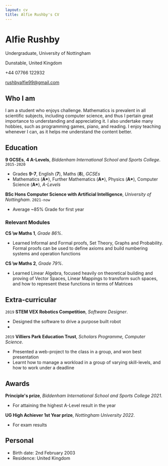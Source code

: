 ```yaml
---
layout: cv
title: Alfie Rushby's CV
---
```

# Alfie Rushby
Undergraduate, University of Nottingham

Dunstable, United Kingdom

+44 07766 122932

<div id="webaddress">
<a href="mailto: rushbyalfie99@gmail.com">rushbyalfie99@gmail.com</a>
</div>


## Who I am

I am a student who enjoys challenge. Mathematics is prevalent in all scientific subjects, including computer science,
and thus I pertain great importance to understanding and appreciating it. I also undertake many hobbies, such as programming
games, piano, and reading. I enjoy teaching whenever I can, as it helps me understand the content better.


## Education

__9 GCSEs__, __4 A-Levels__, *Biddenham International School and Sports College*.
`2015-2020`
- Grades __9-7__, English (__7__), Maths (__8__), *GCSEs*
- Mathematics (__A\*__), Further Mathematics (__A\*__), Physics (__A\*__), Computer Science (__A\*__), *A-Levels*

 __BSc Hons Computer Science with Artificial Intelligence__, *University of Nottingham*.
`2021-now`
- Average ~85% Grade for first year
 
### Relevant Modules

 __CS \w Maths 1__, *Grade 86%*.
- Learned Informal and Formal proofs, Set Theory, Graphs and Probability. Formal proofs can be used to define axioms and build numbering systems and operation functions

 __CS \w Maths 2__, *Grade 79%*.
- Learned Linear Algebra, focused heavily on theoretical building and proving of Vector Spaces, Linear Mappings to transform such spaces, and how to represent these functions in terms of Matrices



## Extra-curricular 


`2019`
__STEM VEX Robotics Competition__, *Software Designer*.
- Designed the software to drive a purpose built robot
- 

`2019`
__Villiers Park Education Trust__, *Scholars Programme, Computer Science*.
- Presented a web-project to the class in a group, and won best presentation
- Learnt how to manage a workload in a group of varying skill-levels, and how to work under a deadline

## Awards

 __Principle's prize__, *Biddenham International School and Sports College 2021*.
 - For attaining the highest A-Level result in the year

__UG High Achiever 1st Year prize__, *Nottingham University 2022*.
- For exam results

## Personal

- Birth date: 2nd February 2003
- Residence: United Kingdom

<!-- ### Footer

Last updated: May 2013 -->


